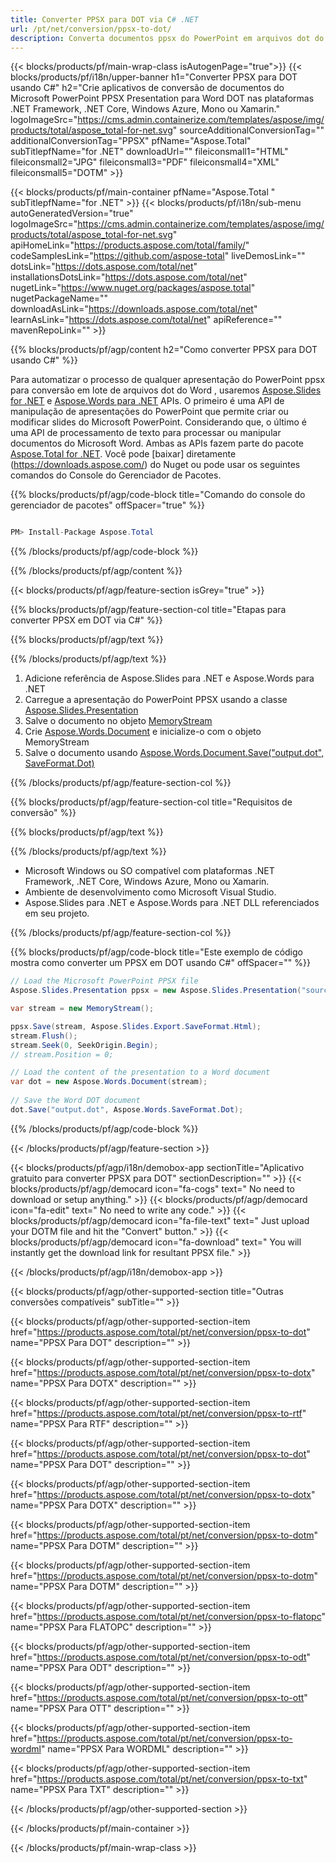 ```yaml
---
title: Converter PPSX para DOT via C# .NET 
url: /pt/net/conversion/ppsx-to-dot/ 
description: Converta documentos ppsx do PowerPoint em arquivos dot do Word com C#. Converta vários arquivos no ASP.NET ou em outros aplicativos .NET.
---
```


{{< blocks/products/pf/main-wrap-class isAutogenPage="true">}}
{{< blocks/products/pf/i18n/upper-banner h1="Converter PPSX para DOT usando C#" h2="Crie aplicativos de conversão de documentos do Microsoft PowerPoint PPSX Presentation para Word DOT nas plataformas .NET Framework, .NET Core, Windows Azure, Mono ou Xamarin." logoImageSrc="https://cms.admin.containerize.com/templates/aspose/img/products/total/aspose_total-for-net.svg" sourceAdditionalConversionTag="" additionalConversionTag="PPSX" pfName="Aspose.Total" subTitlepfName="for .NET" downloadUrl="" fileiconsmall1="HTML" fileiconsmall2="JPG" fileiconsmall3="PDF" fileiconsmall4="XML" fileiconsmall5="DOTM" >}}

{{< blocks/products/pf/main-container pfName="Aspose.Total " subTitlepfName="for .NET" >}}
{{< blocks/products/pf/i18n/sub-menu autoGeneratedVersion="true" logoImageSrc="https://cms.admin.containerize.com/templates/aspose/img/products/total/aspose_total-for-net.svg" apiHomeLink="https://products.aspose.com/total/family/" codeSamplesLink="https://github.com/aspose-total" liveDemosLink="" dotsLink="https://dots.aspose.com/total/net" installationsDotsLink="https://dots.aspose.com/total/net" nugetLink="https://www.nuget.org/packages/aspose.total" nugetPackageName="" downloadAsLink="https://downloads.aspose.com/total/net" learnAsLink="https://dots.aspose.com/total/net" apiReference="" mavenRepoLink="" >}}

{{% blocks/products/pf/agp/content h2="Como converter PPSX para DOT usando C#" %}}

Para automatizar o processo de qualquer apresentação do PowerPoint ppsx para conversão em lote de arquivos dot do Word , usaremos [Aspose.Slides for .NET](https://products.aspose.com/slides/net) e [Aspose.Words para .NET](https://products.aspose.com/words/net) APIs. O primeiro é uma API de manipulação de apresentações do PowerPoint que permite criar ou modificar slides do Microsoft PowerPoint. Considerando que, o último é uma API de processamento de texto para processar ou manipular documentos do Microsoft Word. Ambas as APIs fazem parte do pacote [Aspose.Total for .NET](https://products.aspose.com/total/net). Você pode [baixar] diretamente (https://downloads.aspose.com/) do Nuget ou pode usar os seguintes comandos do Console do Gerenciador de Pacotes.

{{% blocks/products/pf/agp/code-block title="Comando do console do gerenciador de pacotes" offSpacer="true" %}}

```cs

PM> Install-Package Aspose.Total

```

{{% /blocks/products/pf/agp/code-block %}}

{{% /blocks/products/pf/agp/content %}}

{{< blocks/products/pf/agp/feature-section isGrey="true" >}}

{{% blocks/products/pf/agp/feature-section-col title="Etapas para converter PPSX em DOT via C#" %}}

{{% blocks/products/pf/agp/text %}}

{{% /blocks/products/pf/agp/text %}}

1. Adicione referência de Aspose.Slides para .NET e Aspose.Words para .NET
1. Carregue a apresentação do PowerPoint PPSX usando a classe [Aspose.Slides.Presentation](https://apireference.aspose.com/slides/net/aspose.slides/presentation)
1. Salve o documento no objeto [MemoryStream](https://dots.microsoft.com/en-us/dotnet/api/system.io.memorystream?view=net-5.0)
1. Crie [Aspose.Words.Document](https://apireference.aspose.com/words/net/aspose.words/document) e inicialize-o com o objeto MemoryStream
1. Salve o documento usando [Aspose.Words.Document.Save("output.dot", SaveFormat.Dot)](https://apireference.aspose.com/words/net/aspose.words.document/save/methods/3)

{{% /blocks/products/pf/agp/feature-section-col %}}

{{% blocks/products/pf/agp/feature-section-col title="Requisitos de conversão" %}}

{{% blocks/products/pf/agp/text %}}

{{% /blocks/products/pf/agp/text %}}

- Microsoft Windows ou SO compatível com plataformas .NET Framework, .NET Core, Windows Azure, Mono ou Xamarin.
- Ambiente de desenvolvimento como Microsoft Visual Studio.
- Aspose.Slides para .NET e Aspose.Words para .NET DLL referenciados em seu projeto.

{{% /blocks/products/pf/agp/feature-section-col %}}

{{% blocks/products/pf/agp/code-block title="Este exemplo de código mostra como converter um PPSX em DOT usando C#" offSpacer="" %}}

```cs
// Load the Microsoft PowerPoint PPSX file
Aspose.Slides.Presentation ppsx = new Aspose.Slides.Presentation("source.ppsx");

var stream = new MemoryStream();

ppsx.Save(stream, Aspose.Slides.Export.SaveFormat.Html);
stream.Flush();
stream.Seek(0, SeekOrigin.Begin);
// stream.Position = 0;

// Load the content of the presentation to a Word document
var dot = new Aspose.Words.Document(stream);
      
// Save the Word DOT document
dot.Save("output.dot", Aspose.Words.SaveFormat.Dot);

```

{{% /blocks/products/pf/agp/code-block %}}

{{< /blocks/products/pf/agp/feature-section >}}


<!-- aboutfile Starts -->

{{< blocks/products/pf/agp/i18n/demobox-app sectionTitle="Aplicativo gratuito para converter PPSX para DOT" sectionDescription="" >}}
        {{< blocks/products/pf/agp/democard icon="fa-cogs" text=" No need to download or setup anything." >}}
        {{< blocks/products/pf/agp/democard icon="fa-edit" text=" No need to write any code." >}}
        {{< blocks/products/pf/agp/democard icon="fa-file-text" text=" Just upload your DOTM file and hit the \"Convert\" button." >}}
        {{< blocks/products/pf/agp/democard icon="fa-download" text=" You will instantly get the download link for resultant PPSX file." >}}

{{< /blocks/products/pf/agp/i18n/demobox-app >}}

<!-- aboutfile Ends -->

{{< blocks/products/pf/agp/other-supported-section title="Outras conversões compatíveis" subTitle="" >}}

{{< blocks/products/pf/agp/other-supported-section-item href="https://products.aspose.com/total/pt/net/conversion/ppsx-to-dot" name="PPSX Para DOT" description="" >}}

{{< blocks/products/pf/agp/other-supported-section-item href="https://products.aspose.com/total/pt/net/conversion/ppsx-to-dotx" name="PPSX Para DOTX" description="" >}}

{{< blocks/products/pf/agp/other-supported-section-item href="https://products.aspose.com/total/pt/net/conversion/ppsx-to-rtf" name="PPSX Para RTF" description="" >}}

{{< blocks/products/pf/agp/other-supported-section-item href="https://products.aspose.com/total/pt/net/conversion/ppsx-to-dot" name="PPSX Para DOT" description="" >}}

{{< blocks/products/pf/agp/other-supported-section-item href="https://products.aspose.com/total/pt/net/conversion/ppsx-to-dotx" name="PPSX Para DOTX" description="" >}}

{{< blocks/products/pf/agp/other-supported-section-item href="https://products.aspose.com/total/pt/net/conversion/ppsx-to-dotm" name="PPSX Para DOTM" description="" >}}

{{< blocks/products/pf/agp/other-supported-section-item href="https://products.aspose.com/total/pt/net/conversion/ppsx-to-dotm" name="PPSX Para DOTM" description="" >}}

{{< blocks/products/pf/agp/other-supported-section-item href="https://products.aspose.com/total/pt/net/conversion/ppsx-to-flatopc" name="PPSX Para FLATOPC" description="" >}}

{{< blocks/products/pf/agp/other-supported-section-item href="https://products.aspose.com/total/pt/net/conversion/ppsx-to-odt" name="PPSX Para ODT" description="" >}}

{{< blocks/products/pf/agp/other-supported-section-item href="https://products.aspose.com/total/pt/net/conversion/ppsx-to-ott" name="PPSX Para OTT" description="" >}}

{{< blocks/products/pf/agp/other-supported-section-item href="https://products.aspose.com/total/pt/net/conversion/ppsx-to-wordml" name="PPSX Para WORDML" description="" >}}

{{< blocks/products/pf/agp/other-supported-section-item href="https://products.aspose.com/total/pt/net/conversion/ppsx-to-txt" name="PPSX Para TXT" description="" >}}



{{< /blocks/products/pf/agp/other-supported-section >}}

{{< /blocks/products/pf/main-container >}}
    
{{< /blocks/products/pf/main-wrap-class >}}